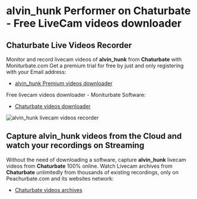# alvin_hunk Performer on Chaturbate - Free LiveCam videos downloader

## Chaturbate Live Videos Recorder

Monitor and record livecam videos of **alvin_hunk** from **Chaturbate** with Moniturbate.com
Get a premium trial for free by just and only registering with your Email address:
* [alvin_hunk Premium videos downloader](https://moniturbate.com/request-demo-licence-key.html)

Free livecam videos downloader - Moniturbate Software:
* [Chaturbate videos downloader](https://moniturbate.com/moniturbate-download-software.html)

![alvin_hunk livecam videos recorder](https://peachurnet.com/templates/moniturbate-software.png)


## Capture alvin_hunk videos from the Cloud and watch your recordings on Streaming

Without the need of downloading a software, capture **alvin_hunk** livecam videos from **Chaturbate** 100% online.
Watch Livecam archives from **Chaturbate** unlimitedly from thousands of existing recordings, only on Peachurbate.com and its websites network:
* [Chaturbate videos archives](https://peachurnet.com/)